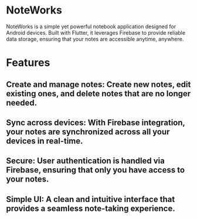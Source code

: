 # NoteWorks

NoteWorks is a simple yet powerful notebook application designed for Android devices. Built with Flutter, it leverages Firebase to provide reliable data storage, ensuring that your notes are accessible anytime, anywhere.

# Features

## Create and manage notes: Create new notes, edit existing ones, and delete notes that are no longer needed.
## Sync across devices: With Firebase integration, your notes are synchronized across all your devices in real-time.
## Secure: User authentication is handled via Firebase, ensuring that only you have access to your notes.
## Simple UI: A clean and intuitive interface that provides a seamless note-taking experience.
